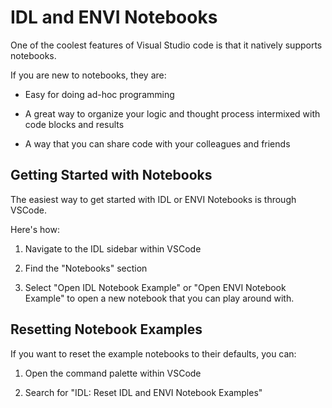 # IDL and ENVI Notebooks

One of the coolest features of Visual Studio code is that it natively supports notebooks.

If you are new to notebooks, they are:

- Easy for doing ad-hoc programming

- A great way to organize your logic and thought process intermixed with code blocks and results

- A way that you can share code with your colleagues and friends

## Getting Started with Notebooks

The easiest way to get started with IDL or ENVI Notebooks is through VSCode.

Here's how:

1. Navigate to the IDL sidebar within VSCode

2. Find the "Notebooks" section

3. Select "Open IDL Notebook Example" or "Open ENVI Notebook Example" to open a new notebook that you can play around with.

## Resetting Notebook Examples

If you want to reset the example notebooks to their defaults, you can:

1. Open the command palette within VSCode

2. Search for "IDL: Reset IDL and ENVI Notebook Examples"
